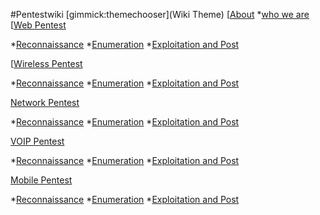 <!--
  -- Name of your wiki
  -- Do NOT remove the leading `#` character.
  -->
#Pentestwiki
[gimmick:themechooser](Wiki Theme)
[[About]()
 *[who we are](pages/about.md)
[[Web Pentest]()

 *[Reconnaissance](pages/webpentest.md)
 *[Enumeration](pages/webpentest.md)
 *[Exploitation and Post](pages/webpentest.md)

[[Wireless Pentest]()

 *[Reconnaissance](pages/webpentest.md)
 *[Enumeration](pages/webpentest.md)
 *[Exploitation and Post](pages/webpentest.md)

[Network Pentest]()

 *[Reconnaissance](pages/webpentest.md)
 *[Enumeration](pages/webpentest.md)
 *[Exploitation and Post](pages/webpentest.md)

[VOIP Pentest]()

 *[Reconnaissance](pages/webpentest.md)
 *[Enumeration](pages/webpentest.md)
 *[Exploitation and Post](pages/webpentest.md)

[Mobile Pentest]()

 *[Reconnaissance](pages/webpentest.md)
 *[Enumeration](pages/webpentest.md)
 *[Exploitation and Post](pages/webpentest.md)
